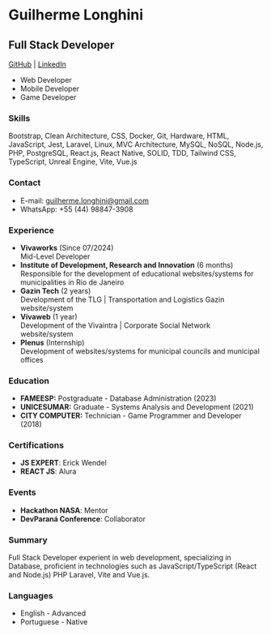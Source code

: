 # Guilherme Longhini

## Full Stack Developer

[GitHub](https://www.github.com/longhini404/) | [LinkedIn](https://www.linkedin.com/in/longhini404)

- Web Developer
- Mobile Developer
- Game Developer

### Skills

Bootstrap, Clean Architecture, CSS, Docker, Git, Hardware, HTML, JavaScript, Jest, Laravel, Linux, MVC Architecture, MySQL, NoSQL, Node.js, PHP, PostgreSQL, React.js, React Native, SOLID, TDD, Tailwind CSS, TypeScript, Unreal Engine, Vite, Vue.js

### Contact

- E-mail: guilherme.longhini@gmail.com
- WhatsApp: +55 (44) 98847-3908

### Experience

- **Vivaworks** (Since 07/2024) <br>
  Mid-Level Developer
- **Institute of Development, Research and Innovation** (6 months) <br>
  Responsible for the development of educational websites/systems for municipalities in Rio de Janeiro
- **Gazin Tech** (2 years) <br>
  Development of the TLG | Transportation and Logistics Gazin website/system
- **Vivaweb** (1 year) <br>
  Development of the Vivaintra | Corporate Social Network website/system
- **Plenus** (Internship) <br>
  Development of websites/systems for municipal councils and municipal offices

### Education

- **FAMEESP:** Postgraduate - Database Administration (2023)
- **UNICESUMAR:** Graduate - Systems Analysis and Development (2021)
- **CITY COMPUTER:** Technician - Game Programmer and Developer (2018)

### Certifications

- **JS EXPERT**: Erick Wendel
- **REACT JS**: Alura

### Events

- **Hackathon NASA**: Mentor
- **DevParaná Conference**: Collaborator

### Summary

Full Stack Developer experient in web development, specializing in
Database, proficient in technologies such as JavaScript/TypeScript
(React and Node.js) PHP Laravel, Vite and Vue.js.

### Languages

- English - Advanced
- Portuguese - Native
